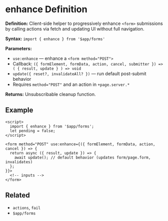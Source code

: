 # enhance Definition

**Definition:** Client-side helper to progressively enhance `<form>`
submissions by calling actions via fetch and updating UI without full
navigation.

**Syntax:** `import { enhance } from '$app/forms'`

**Parameters:**

- `use:enhance` — enhance a `<form method="POST">`
- Callback:
  `({ formElement, formData, action, cancel, submitter }) => ( { result, update } ) => void`
- `update({ reset?, invalidateAll? })` — run default post-submit
  behavior
- Requires `method="POST"` and an action in `+page.server.*`

**Returns:** Unsubscribable cleanup function.

## Example

```svelte
<script>
  import { enhance } from '$app/forms';
  let pending = false;
</script>

<form method="POST" use:enhance={({ formElement, formData, action, cancel }) => {
  return async ({ result, update }) => {
    await update(); // default behavior (updates form/page.form, invalidates)
  };
}}>
  <!-- inputs -->
</form>
```

## Related

- `actions`, `fail`
- `$app/forms`
